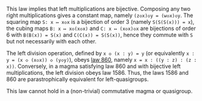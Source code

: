 This law implies that left multiplications are bijective.  Composing any two right multiplications gives a constant map, namely `(z◇x)◇y = (w◇x)◇y`.  The squaring map `S: x ↦ x◇x` is a bijection of order 3 (namely `S(S(S(x))) = x`), the cubing maps `B: x ↦ x◇(x◇x)` and `C: x ↦ (x◇x)◇x` are bijections of order 6 with `B(B(x)) = S(x)` and `C(C(x)) = S(S(x))`, hence they commute with `S` but not necessarily with each other.

The left division operation, defined by `x ◇ (x : y) = y` (or equivalently `x : y = (x ◇ (x◇x)) ◇ (y◇y)`), obeys [law 860](https://teorth.github.io/equational_theories/implications/?860), namely `x = x : ((y : z) : (z : x))`.  Conversely, in a magma satisfying law 860 and with bijective left multiplications, the left division obeys law 1586.  Thus, the laws 1586 and 860 are parastrophically equivalent for left-quasigroups.

This law cannot hold in a (non-trivial) commutative magma or quasigroup.

